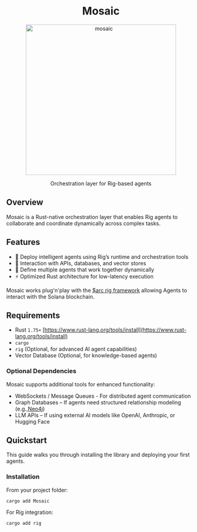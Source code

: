 <h1 align="center">
 Mosaic
</h1>
<p align="center">
  <img width="400" alt="mosaic" src="https://pbs.twimg.com/profile_images/1890229652326612992/SsN44tyU_400x400.jpg"/>
</p>
<p align="center">
Orchestration layer for Rig-based agents

## Overview
Mosaic is a Rust-native orchestration layer that enables Rig agents to collaborate and coordinate dynamically across complex tasks.

## Features
* 🤖 Deploy intelligent agents using Rig’s runtime and orchestration tools
* 🔗 Interaction with APIs, databases, and vector stores
* 🧩 Define multiple agents that work together dynamically
* ⚡ Optimized Rust architecture for low-latency execution

Mosaic works plug'n'play with the [$arc rig framework](https://github.com/0xPlaygrounds/rig) allowing Agents to interact with the Solana blockchain.

## Requirements
* Rust `1.75+` [https://www.rust-lang.org/tools/install](https://www.rust-lang.org/tools/install)
* `cargo`
* `rig` (Optional, for advanced AI agent capabilities)
* Vector Database (Optional, for knowledge-based agents)

### Optional Dependencies
Mosaic supports additional tools for enhanced functionality:
* WebSockets / Message Queues - For distributed agent communication
* Graph Databases – If agents need structured relationship modeling (e.g.,[Neo4j](https://neo4j.com/))
* LLM APIs – If using external AI models like OpenAI, Anthropic, or Hugging Face

## Quickstart
This guide walks you through installing the library and deploying your first agents.

### Installation

From your project folder:
```
cargo add Mosaic
```
For Rig integration:
```
cargo add rig
```
